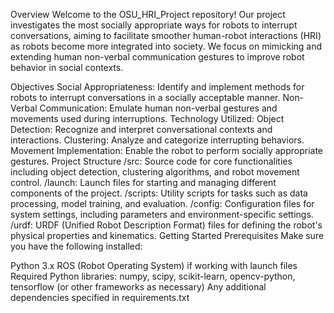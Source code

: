 Overview
Welcome to the OSU_HRI_Project repository! Our project investigates the most socially appropriate ways for robots to interrupt conversations, aiming to facilitate smoother human-robot interactions (HRI) as robots become more integrated into society. We focus on mimicking and extending human non-verbal communication gestures to improve robot behavior in social contexts.

Objectives
Social Appropriateness: Identify and implement methods for robots to interrupt conversations in a socially acceptable manner.
Non-Verbal Communication: Emulate human non-verbal gestures and movements used during interruptions.
Technology Utilized:
Object Detection: Recognize and interpret conversational contexts and interactions.
Clustering: Analyze and categorize interrupting behaviors.
Movement Implementation: Enable the robot to perform socially appropriate gestures.
Project Structure
/src: Source code for core functionalities including object detection, clustering algorithms, and robot movement control.
/launch: Launch files for starting and managing different components of the project.
/scripts: Utility scripts for tasks such as data processing, model training, and evaluation.
/config: Configuration files for system settings, including parameters and environment-specific settings.
/urdf: URDF (Unified Robot Description Format) files for defining the robot's physical properties and kinematics.
Getting Started
Prerequisites
Make sure you have the following installed:

Python 3.x
ROS (Robot Operating System) if working with launch files
Required Python libraries: numpy, scipy, scikit-learn, opencv-python, tensorflow (or other frameworks as necessary)
Any additional dependencies specified in requirements.txt

